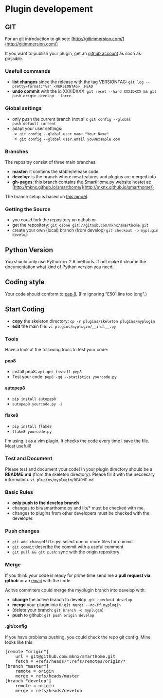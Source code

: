 
# Plugin developement

## GIT

For an git introduction to git see: [http://gitimmersion.com/](http://gitimmersion.com/)

It you want to publish your plugin, get an [github account](https://github.com/users) as soon as possible.

### Usefull commands
   * __list changes__ since the release with the tag VERSIONTAG: `git log --pretty=format:"%s" <VERSIONTAG>..HEAD`
   * __undo commit__ with the id XXXIDXXX: `git reset --hard XXXIDXXX && git push origin develop --force`

### Global settings
   * only push the current branch (not all): `git config --global push.default current`
   * adapt your user settings:
      * `git config --global user.name "Your Name"`
      * `git config --global user.email you@example.com`

### Branches
The repositry consist of three main branches:

  * __master__: it contains the stable/release code
  * __develop__: is the branch where new features and plugins are merged into
  * __gh-pages__: this branch contains the SmartHome.py website hostet at: [http://mknx.github.io/smarthome/](http://mknx.github.io/smarthome/)

The branch setup is based on [this model](http://nvie.com/posts/a-successful-git-branching-model/).

### Getting the Source
  * you could fork the repository on github or
  * get the repository: `git clone git://github.com/mknx/smarthome.git`
  * create your own (local) branch (from develop) `git checkout -b myplugin develop`

## Python Version
You should only use Python =< 2.6 methods. If not make it clear in the documentation what kind of Python version you need.

## Coding style
Your code should conform to [pep 8](http://www.python.org/dev/peps/pep-0008/). (I'm ignoring "E501 line too long".)

## Start Coding
   * __copy__ the skeleton directory: `cp -r plugins/skeleton plugins/myplugin`
   * __edit__ the main file: `vi plugins/myplugin/__init__.py`

### Tools
Have a look at the following tools to test your code:

#### pep8
   * Install pep8: `apt-get install pep8` 
   * Test your code: `pep8 -qq --statistics yourcode.py`

#### autopep8
   * `pip install autopep8`
   * `autopep8 yourcode.py -i`

#### flake8
   * `pip install flake8`
   * `flake8 yourcode.py`

I'm using it as a vim plugin. It checks the code every time I save the file. Most usefull!

### Test and Document
Please test and document your code!
In your plugin directory should be a __README.md__ (from the skeleton directory). Please fill it with the neccesary information. `vi plugins/myplugin/README.md`

### Basic Rules
   * __only push to the develop branch__
   * changes to bin/smarthome.py and lib/\* must be checked with me.
   * changes to plugins from other developers must be checked with the developer.

### Push changes
   * `git add changedfile.py`: select one or more files for commit
   * `git commit` describe the commit with a useful comment
   * `git pull && git push`: sync with the origin repository

### Merge
If you think your code is ready for prime time send me a __pull request via github__ or an [email](mailto:marcus@popp.mx) with the code.

Acitve commiters could merge the myplugin branch into develop with:

   * __change__ the active branch to develop: `git checkout develop`
   * __merge__ your plugin into it: `git merge --no-ff myplugin`
   * (delete your branch: `git branch -d myplugin`)
   * __push__ to github: `git push origin develop`

#### .git/config
If you have problems pushing, you could check the repo git config. Mine looks like this:
<pre>
[remote "origin"]
    url = git@github.com:mknx/smarthome.git
    fetch = +refs/heads/*:refs/remotes/origin/*
[branch "master"]
    remote = origin
    merge = refs/heads/master
[branch "develop"]
    remote = origin
    merge = refs/heads/develop
</pre>
